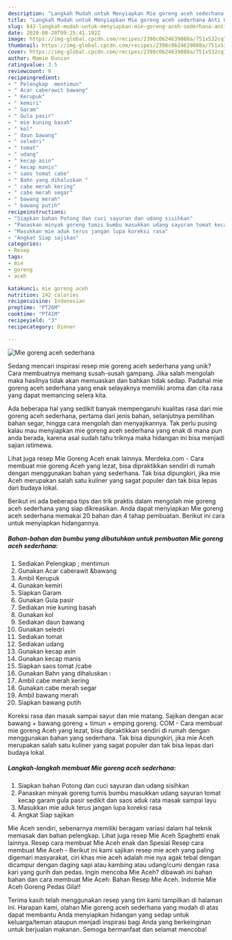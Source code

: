 ```yaml
---
description: "Langkah Mudah untuk Menyiapkan Mie goreng aceh sederhana Anti Gagal"
title: "Langkah Mudah untuk Menyiapkan Mie goreng aceh sederhana Anti Gagal"
slug: 843-langkah-mudah-untuk-menyiapkan-mie-goreng-aceh-sederhana-anti-gagal
date: 2020-08-20T09:25:41.192Z
image: https://img-global.cpcdn.com/recipes/2398c0624639088a/751x532cq70/mie-goreng-aceh-sederhana-foto-resep-utama.jpg
thumbnail: https://img-global.cpcdn.com/recipes/2398c0624639088a/751x532cq70/mie-goreng-aceh-sederhana-foto-resep-utama.jpg
cover: https://img-global.cpcdn.com/recipes/2398c0624639088a/751x532cq70/mie-goreng-aceh-sederhana-foto-resep-utama.jpg
author: Mamie Duncan
ratingvalue: 3.5
reviewcount: 9
recipeingredient:
- " Pelengkap  mentimun"
- " Acar caberawit bawang"
- " Kerupuk"
- " kemiri"
- " Garam"
- " Gula pasir"
- " mie kuning basah"
- " kol"
- " daun bawang"
- " seledri"
- " tomat"
- " udang"
- " kecap asin"
- " kecap manis"
- " saos tomat cabe"
- " Bahn yang dihaluskan "
- " cabe merah kering"
- " cabe merah segar"
- " bawang merah"
- " bawang putih"
recipeinstructions:
- "Siapkan bahan Potong dan cuci sayuran dan udang sisihkan"
- "Panaskan minyak goreng tumis bumbu masukkan udang sayuran tomat kecap garam gula pasir sedikit dan saos aduk rata masak sampai layu"
- "Masukkan mie aduk terus jangan lupa koreksi rasa"
- "Angkat Siap sajikan"
categories:
- Resep
tags:
- mie
- goreng
- aceh

katakunci: mie goreng aceh 
nutrition: 242 calories
recipecuisine: Indonesian
preptime: "PT26M"
cooktime: "PT41M"
recipeyield: "3"
recipecategory: Dinner

---
```



![Mie goreng aceh sederhana](https://img-global.cpcdn.com/recipes/2398c0624639088a/751x532cq70/mie-goreng-aceh-sederhana-foto-resep-utama.jpg)

Sedang mencari inspirasi resep mie goreng aceh sederhana yang unik? Cara membuatnya memang susah-susah gampang. Jika salah mengolah maka hasilnya tidak akan memuaskan dan bahkan tidak sedap. Padahal mie goreng aceh sederhana yang enak selayaknya memiliki aroma dan cita rasa yang dapat memancing selera kita.

Ada beberapa hal yang sedikit banyak mempengaruhi kualitas rasa dari mie goreng aceh sederhana, pertama dari jenis bahan, selanjutnya pemilihan bahan segar, hingga cara mengolah dan menyajikannya. Tak perlu pusing kalau mau menyiapkan mie goreng aceh sederhana yang enak di mana pun anda berada, karena asal sudah tahu triknya maka hidangan ini bisa menjadi sajian istimewa.

Lihat juga resep Mie Goreng Aceh enak lainnya. Merdeka.com - Cara membuat mie goreng Aceh yang lezat, bisa dipraktikkan sendiri di rumah dengan menggunakan bahan yang sederhana. Tak bisa dipungkiri, jika mie Aceh merupakan salah satu kuliner yang sagat populer dan tak bisa lepas dari budaya lokal.


Berikut ini ada beberapa tips dan trik praktis dalam mengolah mie goreng aceh sederhana yang siap dikreasikan. Anda dapat menyiapkan Mie goreng aceh sederhana memakai 20 bahan dan 4 tahap pembuatan. Berikut ini cara untuk menyiapkan hidangannya.

<!--inarticleads1-->

##### Bahan-bahan dan bumbu yang dibutuhkan untuk pembuatan Mie goreng aceh sederhana:

1. Sediakan  Pelengkap ; mentimun
1. Gunakan  Acar caberawit &amp;bawang
1. Ambil  Kerupuk
1. Gunakan  kemiri
1. Siapkan  Garam
1. Gunakan  Gula pasir
1. Sediakan  mie kuning basah
1. Gunakan  kol
1. Sediakan  daun bawang
1. Gunakan  seledri
1. Sediakan  tomat
1. Sediakan  udang
1. Gunakan  kecap asin
1. Gunakan  kecap manis
1. Siapkan  saos tomat /cabe
1. Gunakan  Bahn yang dihaluskan :
1. Ambil  cabe merah kering
1. Gunakan  cabe merah segar
1. Ambil  bawang merah
1. Siapkan  bawang putih


Koreksi rasa dan masak sampai sayur dan mie matang⁣. Sajikan dengan acar bawang + bawang goreng + timun + emping goreng. COM - Cara membuat mie goreng Aceh yang lezat, bisa dipraktikkan sendiri di rumah dengan menggunakan bahan yang sederhana. Tak bisa dipungkiri, jika mie Aceh merupakan salah satu kuliner yang sagat populer dan tak bisa lepas dari budaya lokal. 

<!--inarticleads2-->

##### Langkah-langkah membuat Mie goreng aceh sederhana:

1. Siapkan bahan Potong dan cuci sayuran dan udang sisihkan
1. Panaskan minyak goreng tumis bumbu masukkan udang sayuran tomat kecap garam gula pasir sedikit dan saos aduk rata masak sampai layu
1. Masukkan mie aduk terus jangan lupa koreksi rasa
1. Angkat Siap sajikan


Mie Aceh sendiri, sebenarnya memiliki beragam variasi dalam hal teknik memasak dan bahan pelengkap. Lihat juga resep Mie Aceh Spaghetti enak lainnya. Resep cara membuat Mie Aceh enak dan Spesial Resep cara membuat Mie Aceh - Berikut ini kami sajikan resep mie aceh yang paling digemari masyarakat, ciri khas mie aceh adalah mie nya agak tebal dengan dicampur dengan daging sapi atau kambing atau udang/cumi dengan rasa kari yang gurih dan pedas. Ingin mencoba Mie Aceh? dibawah ini bahan bahan dan cara membuat Mie Aceh: Bahan Resep Mie Aceh. Indomie Mie Aceh Goreng Pedas Gila!! 

Terima kasih telah menggunakan resep yang tim kami tampilkan di halaman ini. Harapan kami, olahan Mie goreng aceh sederhana yang mudah di atas dapat membantu Anda menyiapkan hidangan yang sedap untuk keluarga/teman ataupun menjadi inspirasi bagi Anda yang berkeinginan untuk berjualan makanan. Semoga bermanfaat dan selamat mencoba!

